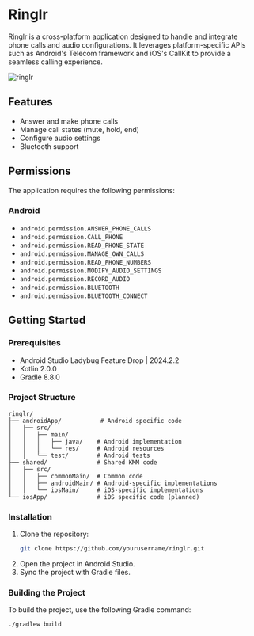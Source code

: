 # Ringlr

Ringlr is a cross-platform application designed to handle and integrate phone calls and audio configurations. It leverages platform-specific APIs such as Android's Telecom framework and iOS's CallKit to provide a seamless calling experience.

![ringlr](https://github.com/user-attachments/assets/1df0dea1-95c2-47d8-af69-4cb26c9f2c3d)

## Features

- Answer and make phone calls
- Manage call states (mute, hold, end)
- Configure audio settings
- Bluetooth support

## Permissions

The application requires the following permissions:

### Android

- `android.permission.ANSWER_PHONE_CALLS`
- `android.permission.CALL_PHONE`
- `android.permission.READ_PHONE_STATE`
- `android.permission.MANAGE_OWN_CALLS`
- `android.permission.READ_PHONE_NUMBERS`
- `android.permission.MODIFY_AUDIO_SETTINGS`
- `android.permission.RECORD_AUDIO`
- `android.permission.BLUETOOTH`
- `android.permission.BLUETOOTH_CONNECT`

## Getting Started

### Prerequisites

- Android Studio Ladybug Feature Drop | 2024.2.2
- Kotlin 2.0.0
- Gradle 8.8.0

### Project Structure 
```
ringlr/
├── androidApp/           # Android specific code
│   ├── src/
│   │   ├── main/
│   │   │   ├── java/    # Android implementation
│   │   │   └── res/     # Android resources
│   │   └── test/        # Android tests
├── shared/              # Shared KMM code
│   ├── src/
│   │   ├── commonMain/  # Common code
│   │   ├── androidMain/ # Android-specific implementations
│   │   └── iosMain/     # iOS-specific implementations
└── iosApp/              # iOS specific code (planned)

```
### Installation

1. Clone the repository:
    ```sh
    git clone https://github.com/yourusername/ringlr.git
    ```
2. Open the project in Android Studio.
3. Sync the project with Gradle files.

### Building the Project

To build the project, use the following Gradle command:
```sh
./gradlew build

